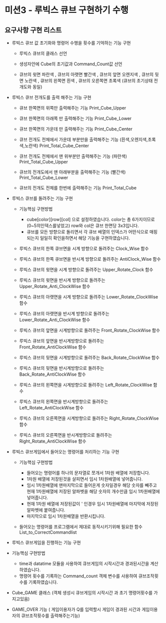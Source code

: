   # 미션3 - 루빅스 큐브 구현하기 수행

  ## 요구사항 구현 리스트
    
  - 루빅스 큐브 값 초기화와 명령어 수행을 횟수를 기억하는 기능 구현

    - 루빅스 큐브의 클래스 선언
    - 생성자안에 Cube의 초기값과 Command_Count값 선언
    
    - 큐브의 윗면 파란색 , 큐브의 아랫면 빨간색 , 큐브의 앞면 오렌지색 , 큐브의 뒷면 노란색 , 큐브의 왼쪽면 흰색 , 큐브의 오른쪽면 초록색 (큐브의 초기상태 전개도와 동일)




  - 루빅스 큐브 전개도를 출력 해주는 기능 구현
   
    - 큐브 한쪽면의 위쪽만 출력해주는 기능     Print_Cube_Upper
    - 큐브 한쪽면의 아래쪽 만 출력해주는 기능   Print_Cube_Lower
    - 큐브 한쪽면의 가운데 만 출력해주는 기능   Print_Cube_Center
  
  
    - 큐브 전개도 전체에서 가운데 부분만을 출력해주는 기능 (흰색,오렌지색,초록색,노란색) Print_Total_Cube_Center
    - 큐브 전개도 전체에서 맨 위부분만 출력해주는 기능 (파란색) Print_Total_Cube_Upper 
    - 큐브의 전개도에서 맨 아래부분을 출력해주는 기능 (빨간색) Print_Total_Cube_Lower
    
    
    - 큐브의 전개도 전체를 한번에 출력해주는 기능 Print_Total_Cube
    
     
     
  - 루빅스 큐브를 돌려주는 기능 구현  
    - 기능핵심 구현방법 
      - cube[color][row][col] 으로 설정하였습니다. color는 총 6가지이므로 (0~5의인덱스를넣었고) row와 col은 큐브 한면당 3x3입니다.
      - 큐브를 모든 방향으로 돌리면서 각 큐브 배열의 인덱스가 어떤식으로 매핑되는지 일일히 확인을하면서 해당 기능을 구현하였습니다.   
    
    
    - 루빅스 큐브의 한쪽 큐브면을 시계 방향으로 돌려주는 Clock_Wise 함수
    - 루빅스 큐브의 한쪽 큐브면을 반시계 방향으로 돌려주는 AntiClock_Wise 함수
    - 루빅스 큐브의 윗면을 시계 방향으로 돌려주는   Upper_Rotate_Clock 함수
    - 루빅스 큐브의 윗면을 반시계 방향으로 돌려주는  Upper_Rotate_Anti_ClockWise 함수
    - 루빅스 큐브의 아랫면을 시계 방향으로 돌려주는    Lower_Rotate_ClockWise 함수
    - 루빅스 큐브의 아랫면을 반시계 방향으로 돌려주는   Lower_Rotate_Anti_ClockWise 함수
    - 루빅스 큐브의 앞면을 시계방향으로 돌려주는 Front_Rotate_ClockWise 함수
    - 루빅스 큐브의 앞면을 반시계방향으로 돌려주는 Front_Rotate_AntiClockWise 함수
    - 루빅스 큐브의 뒷면을 시계방향으로 돌려주는 Back_Rotate_ClockWise 함수
    - 루빅스 큐브의 뒷면을 반시계방향으로 돌려주는 Back_Rotate_AntiClockWise 함수
    - 루빅스 큐브의 왼쪽면을 시계방향으로 돌려주는 Left_Rotate_ClockWise 함수
    - 루빅스 큐브의 왼쪽면을 반시계방향으로 돌려주는 Left_Rotate_AntiClockWise 함수
    - 루빅스 큐브의 오른쪽면을 시계방향으로 돌려주는 Right_Rotate_ClockWise 함수
    - 루빅스 큐브의 오른쪽면을 반시계방향으로 돌려주는 Right_Rotate_AntiClockWise 함수
    
 - 루빅스 큐브게임에서 들어오는 명령어를 처리하는 기능 구현
   - 기능핵심 구현방법
     - 들어오는 명령어를 하나의 문자열로 쪼개서 1차원 배열에 저장합니다.
     - 1차원 배열에 저장된것을 살피면서 임시 1차원배열에 넣어줍니다.
     - 임시 1차원배열에 맨마지막으로 들어온게 숫자일경우 해당 숫자를 빼주고 현재 1차원배열에 저장된 알파벳을 해당 숫자의 개수만큼 임시 1차원배열에 넣어줍니다.
     - 현재 1차원 배열에 저장된값이 ' 인경우 임시 1차원배열에 마지막에 저장된 알파벳에 붙여줍니다.
     - 마지막으로 임시 1차원배열을 반환시킵니다.
  
   - 들어오는 명령어를 프로그램에서 제대로 동작시키기위해 필요한 함수 List_to_CorrectCommandlist


 - 루빅스 큐브게임을 진행하는 기능 구현
  - 기능핵심 구현방법
    - time과 datatime 모듈을 사용하여 큐브게임의 시작시간과 경과된시간을 계산하였습니다.
    - 명령어 횟수를 기록하는 Command_count 객체 변수를 사용하여 큐브조작횟수를 기록하였습니다.
    
   - Cube_GAME 클래스 (객체 생성시 큐브게임의 시작시간 과 초기 명령어횟수를 가지고있음)
   - GAME_OVER 기능  ( 게임이용자가 Q를 입력할시 게임이 경과된 시간과 게임이용자의 큐브조작횟수를 출력해주는기능)
   
   
     
    
    
    
    
